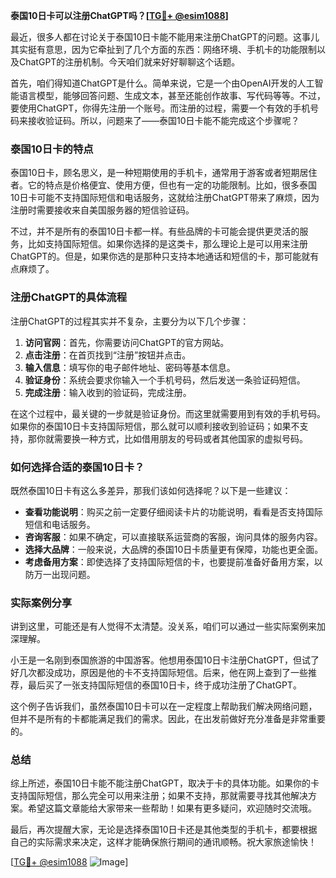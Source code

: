 **泰国10日卡可以注册ChatGPT吗？[[TG💪+ @esim1088](https://t.me/s/esim1088)]**

最近，很多人都在讨论关于泰国10日卡能不能用来注册ChatGPT的问题。这事儿其实挺有意思，因为它牵扯到了几个方面的东西：网络环境、手机卡的功能限制以及ChatGPT的注册机制。今天咱们就来好好聊聊这个话题。

首先，咱们得知道ChatGPT是什么。简单来说，它是一个由OpenAI开发的人工智能语言模型，能够回答问题、生成文本，甚至还能创作故事、写代码等等。不过，要使用ChatGPT，你得先注册一个账号。而注册的过程，需要一个有效的手机号码来接收验证码。所以，问题来了——泰国10日卡能不能完成这个步骤呢？

### 泰国10日卡的特点

泰国10日卡，顾名思义，是一种短期使用的手机卡，通常用于游客或者短期居住者。它的特点是价格便宜、使用方便，但也有一定的功能限制。比如，很多泰国10日卡可能不支持国际短信和电话服务，这就给注册ChatGPT带来了麻烦，因为注册时需要接收来自美国服务器的短信验证码。

不过，并不是所有的泰国10日卡都一样。有些品牌的卡可能会提供更灵活的服务，比如支持国际短信。如果你选择的是这类卡，那么理论上是可以用来注册ChatGPT的。但是，如果你选的是那种只支持本地通话和短信的卡，那可能就有点麻烦了。

### 注册ChatGPT的具体流程

注册ChatGPT的过程其实并不复杂，主要分为以下几个步骤：

1. **访问官网**：首先，你需要访问ChatGPT的官方网站。
2. **点击注册**：在首页找到“注册”按钮并点击。
3. **输入信息**：填写你的电子邮件地址、密码等基本信息。
4. **验证身份**：系统会要求你输入一个手机号码，然后发送一条验证码短信。
5. **完成注册**：输入收到的验证码，完成注册。

在这个过程中，最关键的一步就是验证身份。而这里就需要用到有效的手机号码。如果你的泰国10日卡支持国际短信，那么就可以顺利接收到验证码；如果不支持，那你就需要换一种方式，比如借用朋友的号码或者其他国家的虚拟号码。

### 如何选择合适的泰国10日卡？

既然泰国10日卡有这么多差异，那我们该如何选择呢？以下是一些建议：

- **查看功能说明**：购买之前一定要仔细阅读卡片的功能说明，看看是否支持国际短信和电话服务。
- **咨询客服**：如果不确定，可以直接联系运营商的客服，询问具体的服务内容。
- **选择大品牌**：一般来说，大品牌的泰国10日卡质量更有保障，功能也更全面。
- **考虑备用方案**：即使选择了支持国际短信的卡，也要提前准备好备用方案，以防万一出现问题。

### 实际案例分享

讲到这里，可能还是有人觉得不太清楚。没关系，咱们可以通过一些实际案例来加深理解。

小王是一名刚到泰国旅游的中国游客。他想用泰国10日卡注册ChatGPT，但试了好几次都没成功，原因是他的卡不支持国际短信。后来，他在网上查到了一些推荐，最后买了一张支持国际短信的泰国10日卡，终于成功注册了ChatGPT。

这个例子告诉我们，虽然泰国10日卡可以在一定程度上帮助我们解决网络问题，但并不是所有的卡都能满足我们的需求。因此，在出发前做好充分准备是非常重要的。

### 总结

综上所述，泰国10日卡能不能注册ChatGPT，取决于卡的具体功能。如果你的卡支持国际短信，那么完全可以用来注册；如果不支持，那就需要寻找其他解决方案。希望这篇文章能给大家带来一些帮助！如果有更多疑问，欢迎随时交流哦。

最后，再次提醒大家，无论是选择泰国10日卡还是其他类型的手机卡，都要根据自己的实际需求来决定，这样才能确保旅行期间的通讯顺畅。祝大家旅途愉快！

[[TG💪+ @esim1088](https://t.me/s/esim1088) ![Image](https://i.postimg.cc/4NQfJmqS/Snipaste-2025-05-13-00-14-12.png)]